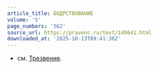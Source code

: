 ```yaml
---
article_title: БОДРСТВОВАНИЕ
volume: '5'
page_numbers: '562'
source_url: https://pravenc.ru/text/149641.html
downloaded_at: '2025-10-13T09:41:36Z'
---
```


- см. [Трезвение](https://pravenc.ru/text/Трезвение.html).
